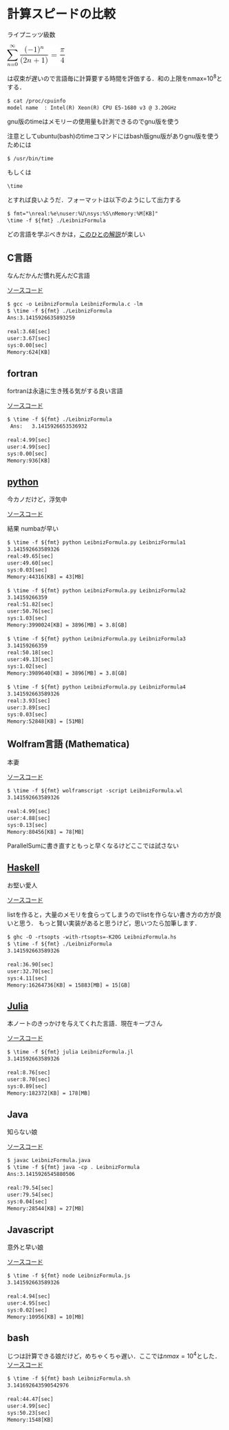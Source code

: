 # 計算スピードの比較


ライプニッツ級数

![equation](eq.gif)


は収束が遅いので言語毎に計算要する時間を評価する．和の上限をnmax=$10^8$とする．

```
$ cat /proc/cpuinfo  
model name	: Intel(R) Xeon(R) CPU E5-1680 v3 @ 3.20GHz
```

gnu版のtimeはメモリーの使用量も計測できるのでgnu版を使う

注意としてubuntu(bash)のtimeコマンドにはbash版gnu版がありgnu版を使うためには

```
$ /usr/bin/time
```

もしくは

```
\time
```

とすれば良いようだ．フォーマットは以下のようにして出力する

```
$ fmt="\nreal:%e\nuser:%U\nsys:%S\nMemory:%M[KB]"
\time -f ${fmt} ./LeibnizFormula
```

どの言語を学ぶべきかは，[このひとの解説](http://www.mwsoft.jp/column/program_top10.html)が楽しい

## C言語

なんだかんだ慣れ死んだC言語

[ソースコード](LeibnizFormula.c)

```
$ gcc -o LeibnizFormula LeibnizFormula.c -lm
$ \time -f ${fmt} ./LeibnizFormula
Ans:3.1415926635893259

real:3.68[sec]
user:3.67[sec]
sys:0.00[sec]
Memory:624[KB]
```

## fortran

fortranは永遠に生き残る気がする良い言語

[ソースコード](LeibnizFormula.f90)

```
$ \time -f ${fmt} ./LeibnizFormula
 Ans:   3.1415926653536932     

real:4.99[sec]
user:4.99[sec]
sys:0.00[sec]
Memory:936[KB]

```

## [python](https://www.python.org/)

今カノだけど，浮気中

[ソースコード](LeibnizFormula.py)

結果 numbaが早い

```
$ \time -f ${fmt} python LeibnizFormula.py LeibnizFormula1
3.141592663589326
real:49.65[sec]
user:49.60[sec]
sys:0.03[sec]
Memory:44316[KB] = 43[MB]

$ \time -f ${fmt} python LeibnizFormula.py LeibnizFormula2
3.14159266359
real:51.82[sec]
user:50.76[sec]
sys:1.03[sec]
Memory:3990024[KB] = 3896[MB] = 3.8[GB]

$ \time -f ${fmt} python LeibnizFormula.py LeibnizFormula3
3.14159266359
real:50.18[sec]
user:49.13[sec]
sys:1.02[sec]
Memory:3989640[KB] = 3896[MB] = 3.8[GB]

$ \time -f ${fmt} python LeibnizFormula.py LeibnizFormula4
3.141592663589326
real:3.93[sec]
user:3.89[sec]
sys:0.03[sec]
Memory:52848[KB] = [51MB]
```

## Wolfram言語 (Mathematica)

本妻

[ソースコード](LeibnizFormula.wl)

```
$ \time -f ${fmt} wolframscript -script LeibnizFormula.wl
3.141592663589326

real:4.99[sec]
user:4.88[sec]
sys:0.13[sec]
Memory:80456[KB] = 78[MB]
```

ParallelSumに書き直すともっと早くなるけどここでは試さない

## [Haskell](https://www.haskell.org/)

お堅い愛人

[ソースコード](LeibnizFormula.hs)

listを作ると，大量のメモリを食らってしまうのでlistを作らない書き方の方が良いと思う．
もっと賢い実装があると思うけど，思いつたら加筆します．

```
$ ghc -O -rtsopts -with-rtsopts=-K20G LeibnizFormula.hs
$ \time -f ${fmt} ./LeibnizFormula
3.141592663589326

real:36.90[sec]
user:32.70[sec]
sys:4.11[sec]
Memory:16264736[KB] = 15883[MB] = 15[GB]
```

## [Julia](https://julialang.org/)

本ノートのきっかけを与えてくれた言語．現在キープさん

[ソースコード](LeibnizFormula.jl)

```
$ \time -f ${fmt} julia LeibnizFormula.jl
3.141592663589326

real:8.76[sec]
user:8.70[sec]
sys:0.89[sec]
Memory:182372[KB] = 178[MB]
```

## Java

知らない娘

[ソースコード](LeibnizFormula.java)

```
$ javac LeibnizFormula.java
$ \time -f ${fmt} java -cp . LeibnizFormula
Ans:3.1415926545880506

real:79.54[sec]
user:79.54[sec]
sys:0.04[sec]
Memory:28544[KB] = 27[MB]
```

## Javascript

意外と早い娘

[ソースコード](LeibnizFormula.java)

```
$ \time -f ${fmt} node LeibnizFormula.js
3.141592663589326

real:4.94[sec]
user:4.95[sec]
sys:0.02[sec]
Memory:10956[KB] = 10[MB]
```

## bash

じつは計算できる娘だけど，めちゃくちゃ遅い．ここでは$nmax = 10^4$とした．
[ソースコード](LeibnizFormula.sh)

```
$ \time -f ${fmt} bash LeibnizFormula.sh
3.141692643590542976

real:44.47[sec]
user:4.99[sec]
sys:50.23[sec]
Memory:1548[KB]
```
